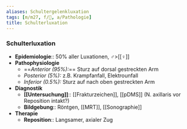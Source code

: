 ```yaml
---
aliases: Schultergelenkluxation
tags: [m/m27, f/🦴, a/Pathologie]
title: Schulterluxation
---
```

### Schulterluxation
- **Epidemiologie**:: 50% aller Luxationen, ♂>[[♀]]
- **Pathophysiologie**
	- ==*Anterior (95%):*== Sturz auf dorsal gestreckten Arm
	- *Posterior (5%):* z.B. Krampfanfall, Elektrounfall
	- *Inferior (0.5%):* Sturz auf nach oben gestreckten Arm
- **Diagnostik**
	- **[[Untersuchung]]**:: [[Frakturzeichen]], [[pDMS]] (N. axillaris vor Reposition intakt?)
	- **Bildgebung**:: Röntgen, [[MRT]], [[Sonographie]]
- **Therapie**
	- **Reposition**:: Langsamer, axialer Zug